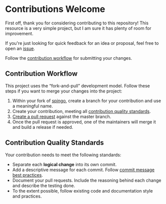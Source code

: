 # Contributions Welcome

First off, thank you for considering contributing to this repository! This resource is a very simple project, but I am sure it has plenty of room for improvement.

If you're just looking for quick feedback for an idea or proposal, feel free to open an [issue](https://github.com/homedepot/spingo/issues/new).

Follow the [contribution workflow](#contribution-workflow) for submitting your changes.

## Contribution Workflow

This project uses the “fork-and-pull” development model. Follow these steps if you want to merge your changes into the project:

1. Within your fork of [spingo](https://github.com/homedepot/spingo), create a branch for your contribution and use a meaningful name.
2. Create your contribution, meeting all [contribution quality standards](#contribution-quality-standards).
3. [Create a pull request](https://help.github.com/articles/creating-a-pull-request-from-a-fork/) against the master branch.
4. Once the pull request is approved, one of the maintainers will merge it and build a release if needed. 

## Contribution Quality Standards

Your contribution needs to meet the following standards:

- Separate each **logical change** into its own commit.
- Add a descriptive message for each commit. Follow [commit message best practices](https://github.com/erlang/otp/wiki/writing-good-commit-messages).
- Document your pull requests. Include the reasoning behind each change and describe the testing done.
- To the extent possible, follow existing code and documentation style and practices.
